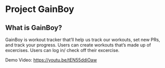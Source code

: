 # Project GainBoy

## What is GainBoy?

GainBoy is workout tracker that’ll help us track our workouts, set new PRs, and track your progress. Users can create workouts that’s made up of excercises. Users can log in/ check off their excercise.

Demo Video: https://youtu.be/tEN55ddiOaw
